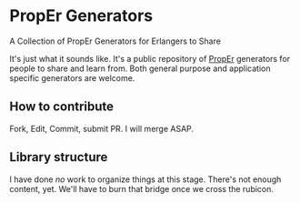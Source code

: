 # PropEr Generators
A Collection of PropEr Generators for Erlangers to Share

It's just what it sounds like.  It's a public repository of [PropEr](http://proper.softlab.ntua.gr) generators for people to share and learn from.  Both general purpose and application specific generators are welcome.

## How to contribute

Fork, Edit, Commit, submit PR.  I will merge ASAP.

## Library structure

I have done _no_ work to organize things at this stage.  There's not enough content, yet.  We'll have to burn that bridge once we cross the rubicon.
